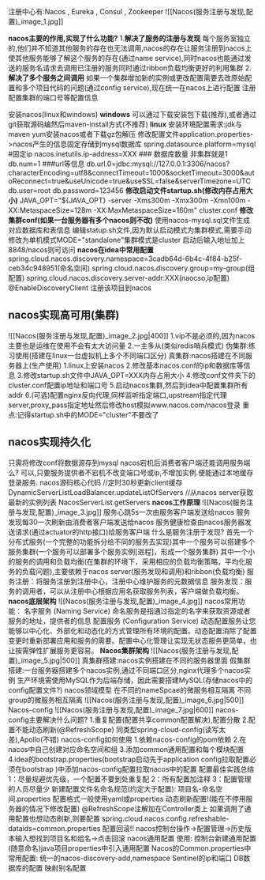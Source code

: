 注册中心有:Nacos , Eureka , Consul , Zookeeper
![[Nacos(服务注册与发现,配置)_image_1.jpg]]

**nacos主要的作用,实现了什么功能?**
	1.**解决了服务的注册与发现**
	每个服务室独立的,他们并不知道其他服务的存在也无法调用,nacos的存在让服务注册到nacos上使其他服务能够了解这个服务的存在(通过name service),同时nacos也能通过发送的服务名请求去调用已注册的服务同时通过ribbon负载均衡更好的利用集群
	2.**解决了多个服务之间调用**
	如果一个集群增加新的实例或更改配置需要去改原始配置和多个项目代码的问题(通过config service),现在统一在nacos上进行配置 注册配置集群的端口号等配置信息

安装nacos(linux和windows)
	**windows**
	可以通过下载安装包下载(推荐),或者通过git获取源码编然后maven-install方式(不推荐)
	**linux**
	安装环境配置需求:jdk与maven
	yum安装nacos或者下载gz包解压
	修改配置文件application.properties->nacos产生的信息固定存储到mysql数据库
	spring.datasource.platform=mysql
	\#固定ip
	nacos.inetutils.ip-address=XXX
	\### 数据库数量 非集群就是1
	db.num=1
	###url等信息
	db.url.0=jdbc:mysql://127.0.0.1:3306/nacos?characterEncoding=utf8&connectTimeout=1000&socketTimeout=3000&autoReconnect=true&useUnicode=true&useSSL=false&serverTimezone=UTC
	db.user=root
	db.password=123456
	**修改启动文件startup.sh(修改内存占用大小)**
	JAVA_OPT="${JAVA_OPT} -server -Xms300m -Xmx300m -Xmn100m -XX:MetaspaceSize=128m -XX:MaxMetaspaceSize=160m"
	cluster.conf
	**修改集群conf(如果一台服务器有多个nacos则不改)**
	使用nacos-mysql.sql文件生成对应数据库和表信息
	编辑statup.sh文件,因为默认启动模式为集群模式,需要手动修改为单机模式MODE="standalone"集群模式是cluster
	启动后输入地址加上8848/nacos则可访问
**nacos在idea中常用配置**
	spring.cloud.nacos.discovery.namespace=3cadb64d-6b4c-4f84-b25f-ceb34c948951(命名空间)
	spring.cloud.nacos.discovery.group=my-group(组配置)
	spring.cloud.nacos.discovery.server-addr:XXX(naocso,ip配置)
	@EnableDiscoveryClient 注册该项目到nacos
## nacos实现高可用(集群)
![[Nacos(服务注册与发现,配置)_image_2.jpg|400]]
1.vip不是必须的,因为nacos主要也是运维在使用不会有太大访问量
2.一主多从(类似redis哨兵模式)
伪集群:练习使用(搭建在linux一台虚拟机上多个不同端口区分)
真集群:nacos搭建在不同服务器上(生产使用)
1.linux上安装nacos 2.修改基本nacos.conf的ip和数据库等信息 3.修改startup.sh文件中JAVA_OPT=XXX内存占用大小
4.修改conf文件夹下的cluster.conf配置ip地址和端口号
5.启动nacos集群,然后到idea中配置集群所有addr
6.(可选)配置nginx反向代理,同样监听指定端口,upstream指定代理server,proxy_pass指定地址然后修改host模拟www.nacos.com/nacos登录
重点:记得startup.sh中的MODE="cluster"不要改了
## nacos实现持久化
只需将修改conf将数据源存到mysql
nacos宕机后消费者客户端还能调用服务端么?
可以,只要服务提供者不宕机不改变端口号或ip,不增加实例.便能通过本地缓存登录服务.
nacos源码核心代码
//定时30秒更新client缓存
DynamicServerListLoadBalancer.updateListOfServers
//从nacos server获取最新的实例列表
NacosServerList.getServers
**nacos工作原理**
![[Nacos(服务注册与发现,配置)_image_3.jpg]]
服务心跳5s一次由服务客户端发送给nacos
服务发现每30一次刷新由消费者客户端发送给nacos
服务健康检查由nacos服务器发送请求(通过actuator的http接口)给服务客户端
什么是服务注册于发现?
	首先一个分布式服务(一个完整的功能拆分给不同的服务去实现)其中一个服务可以搭建多个服务集群(一个服务可以部署多个服务实例[进程]，形成一个服务集群)
	其中一个小的服务的调用和负载均衡(在集群的环境下，采用相应的负载均衡策略，平均化服务的负载问题),主要依赖于nacos server(服务发现和调用)和ribbon(负载均衡)
	服务注册：将服务注册到注册中心，注册中心维护服务的元数据信息
	服务发现：服务的调用者，可以从注册中心根据应用名获取服务列表，客户端做负载均衡。
**nacos底层架构**
![[Nacos(服务注册与发现,配置)_image_4.jpg]]
nacos常用功能：
	名字服务 (Naming Service)
	命名服务是指通过指定的名字来获取资源或者服务的地址，提供者的信息
	 配置服务 (Configuration Service)
	动态配置服务让您能够以中心化、外部化和动态化的方式管理所有环境的配置。动态配置消除了配置变更时重新部署应用和服务的需要。配置中心化管理让实现无状态服务更简单，也让按需弹性扩展服务更容易。
**Nacos集群架构**
![[Nacos(服务注册与发现,配置)_image_5.jpg|500]]
真集群搭建:nacos实例搭建在不同的服务器里面
假集群搭建:一台服务器搭建多个nacos实例,通过不同端口区分,nginx代理多个nacos实例
生产环境需使用MySQL作为后端存储，因此需要搭建MySQL(存储nacos中的config配置文件?)
nacos领域模型
在不同的nameSpcae的微服务相互隔离
不同group的微服务相互隔离
![[Nacos(服务注册与发现,配置)_image_6.jpg|500]]
Nacos-config
![[Nacos(服务注册与发现,配置)_image_7.jpg|600]]
nacos-config主要解决什么问题?
	1.重复配置(配置共享common配置解决),配置分散
	2.配置不能动态刷新(@RefreshScope)
	同类型spring-cloud-config(读写太差),Apollo(不错)
nacos-config如何使用
	1.依赖nacos-config的pom依赖
	2.在nacos中自己创建对应命名空间和组
	3.添加common通用配置和每个模块配置
	4.idea的bootstrap.properties(bootstrap启动先于application config拉取配置必须在bootstrap
	)中添加nacos-config配置拉取nacos中的配置
配置最佳实践总结
1：尽量规避优先级，一个配置不要到处重复配
2：所有配置加注释
3：配置管理的人员尽量少
新建配置文件名命名规范(约定大于配置):
项目名-命名空间.properties
配置格式一般使用yaml或properties
动态刷新配置!(能在不停用服务器的情况下修改配置)
@RefreshScope注解加在Controller类上
如果调用了通用配置也想动态刷新,则要配置
spring.cloud.nacos.config.refreshable-dataids=common.properties
配置回滚!!
nacos控制台操作->配置管理->历史版本输入想找到项目名和组名->点击回滚
nacos通用配置
使用: 控制台新建通用配置(随意命名)java项目properties中引入通用配置
Nacos的Common.properties中常用配置:
统一的nacos-discovery-add,namespace
Sentinel的ip和端口
DB数据库的配置
映射别名配置